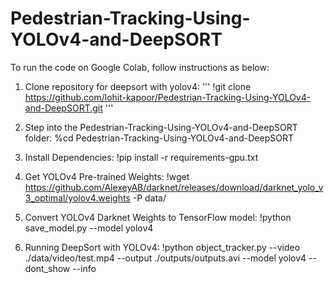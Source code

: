 # Pedestrian-Tracking-Using-YOLOv4-and-DeepSORT

To run the code on Google Colab, follow instructions as below:

1. Clone repository for deepsort with yolov4:
'''
!git clone https://github.com/lohit-kapoor/Pedestrian-Tracking-Using-YOLOv4-and-DeepSORT.git
'''
    
2. Step into the Pedestrian-Tracking-Using-YOLOv4-and-DeepSORT folder:
    %cd Pedestrian-Tracking-Using-YOLOv4-and-DeepSORT

3. Install Dependencies:
    !pip install -r requirements-gpu.txt

4. Get YOLOv4 Pre-trained Weights:
    !wget https://github.com/AlexeyAB/darknet/releases/download/darknet_yolo_v3_optimal/yolov4.weights -P data/
    
5. Convert YOLOv4 Darknet Weights to TensorFlow model:
    !python save_model.py --model yolov4
    
6. Running DeepSort with YOLOv4:
    !python object_tracker.py --video ./data/video/test.mp4 --output ./outputs/outputs.avi --model yolov4 --dont_show --info
    

